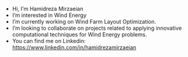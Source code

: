 - Hi, I’m Hamidreza Mirzaeian
- I’m interested in Wind Energy
- I’m currently working on Wind Farm Layout Optimization.
- I’m looking to collaborate on projects related to applying innovative computational techniques for Wind Energy problems.
- You can find me on Linkedin: https://www.linkedin.com/in/hamidrezamirzaeian


<!---
HamidrezaMirzaeian/HamidrezaMirzaeian is a ✨ special ✨ repository because its `README.md` (this file) appears on your GitHub profile.
You can click the Preview link to take a look at your changes.
--->
